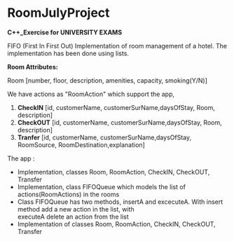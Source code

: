 # RoomJulyProject
<b>C++_Exercise for UNIVERSITY EXAMS</b>


FIFO (First In First Out) Implementation of room management of a hotel. The implementation has been done using lists.

<b>Room Attributes:</b>

Room [number, floor, description, amenities, capacity, smoking(Y/N)]

We have actions as "RoomAction" which support the app, 
<ol>
  <li><b>CheckIN</b> [id, customerName, customerSurName,daysOfStay, Room, description] </li>
  <li><b>CheckOUT</b> [id, customerName, customerSurName,daysOfStay, Room, description] </li>
  <li><b>Tranfer</b> [id, customerName, customerSurName,daysOfStay, RoomSource, RoomDestination,explanation]</li>
</ol>
The app :
<ul>
  <li> Implementation, classes Room, RoomAction, CheckIN, CheckOUT, Transfer</li>
  <li> Implementation, class FIFOQueue which models the list of actions(RoomActions) in the rooms</li>
  <li> Class FIFOQueue has two methods, insertA and excecuteA. With insert method add a new action in the list, with<br>
  executeA delete an action from the list</li>
  <li> Implementation of classes Room, RoomAction, CheckIN, CheckOUT, Transfer</li>
</ul>

